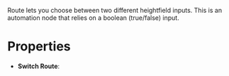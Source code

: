 


Route lets you choose between two different heightfield inputs. This is an automation node that relies on a boolean (true/false) input.



# Properties

- **Switch Route**: 




